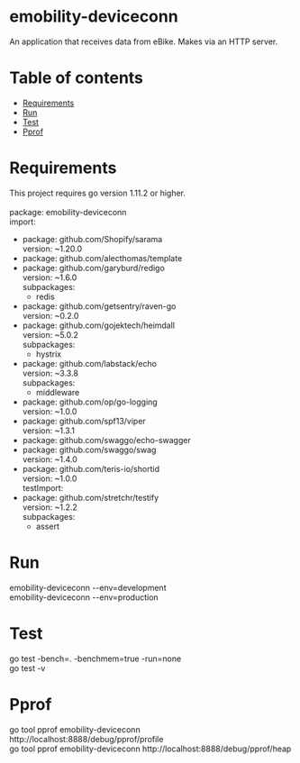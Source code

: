 # emobility-deviceconn
An application that receives data from eBike. Makes via an HTTP server.

Table of contents
=================
  * [Requirements](#requirements)
  * [Run](#run)
  * [Test](#test)
  * [Pprof](#pprof)




Requirements
=================
This project requires go version 1.11.2 or higher. <br><br>
package: emobility-deviceconn<br>
import:
- package: github.com/Shopify/sarama<br>
  version: ~1.20.0<br>
- package: github.com/alecthomas/template<br>
- package: github.com/garyburd/redigo<br>
  version: ~1.6.0<br>
  subpackages:<br>
  - redis<br>
- package: github.com/getsentry/raven-go<br>
  version: ~0.2.0<br>
- package: github.com/gojektech/heimdall<br>
  version: ~5.0.2<br>
  subpackages:<br>
  - hystrix<br>
- package: github.com/labstack/echo<br>
  version: ~3.3.8<br>
  subpackages:<br>
  - middleware<br>
- package: github.com/op/go-logging<br>
  version: ~1.0.0<br>
- package: github.com/spf13/viper<br>
  version: ~1.3.1<br>
- package: github.com/swaggo/echo-swagger<br>
- package: github.com/swaggo/swag<br>
  version: ~1.4.0<br>
- package: github.com/teris-io/shortid<br>
  version: ~1.0.0<br>
testImport:<br>
- package: github.com/stretchr/testify<br>
  version: ~1.2.2<br>
  subpackages:<br>
  - assert<br>



Run
=================
emobility-deviceconn --env=development<br>
emobility-deviceconn --env=production

Test
=================
go test -bench=. -benchmem=true -run=none<br>
go test -v

Pprof
=================
go tool pprof emobility-deviceconn http://localhost:8888/debug/pprof/profile<br>
go tool pprof emobility-deviceconn http://localhost:8888/debug/pprof/heap
